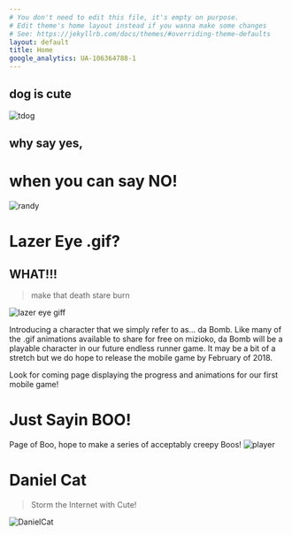 ```yaml
---
# You don't need to edit this file, it's empty on purpose.
# Edit theme's home layout instead if you wanna make some changes
# See: https://jekyllrb.com/docs/themes/#overriding-theme-defaults
layout: default
title: Home
google_analytics: UA-106364788-1
---
```

## dog is cute

![tdog](http://mizioko.github.io/images/tdogall.png)

## why say yes,
# when you can say NO!

![randy](http://mizioko.github.io/images/gifs/20170908_124557.gif)


# Lazer Eye .gif?
## WHAT!!!
>make that death stare burn


![lazer eye giff](http://mizioko.github.io/images/gifs/20170819_114356.gif)

Introducing a character that we simply refer to as… da Bomb. Like many of the .gif animations available to share for free on mizioko, da Bomb will be a playable character in our future endless runner game. It may be a bit of a stretch but we do hope to release the mobile game by February of 2018. 

Look for coming page displaying the progress and animations for our first mobile game!


# Just Sayin BOO!

Page of Boo, hope to make a series of acceptably creepy Boos!
![player](http://mizioko.github.io/images/gifs/Adobe_20170827_145209.jpg)


# Daniel Cat 
>Storm the Internet with Cute!

![DanielCat](http://mizioko.github.io/images/gifs/20170816_004403.gif)
